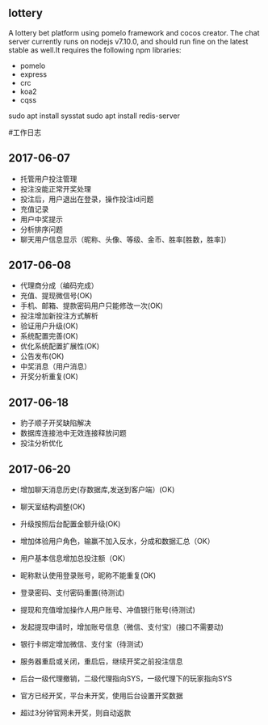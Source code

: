 ## lottery
A lottery bet platform using pomelo framework and cocos creator.
The chat server currently runs on nodejs v7.10.0, and should run fine on the latest stable as well.It requires the following npm libraries:
- pomelo
- express
- crc
- koa2
- cqss
    
sudo apt install sysstat
sudo apt install redis-server

#工作日志

## 2017-06-07
* 托管用户投注管理
* 投注没能正常开奖处理
* 投注后，用户退出在登录，操作投注id问题
* 充值记录
* 用户中奖提示
* 分析排序问题
* 聊天用户信息显示（昵称、头像、等级、金币、胜率[胜数，胜率]）

## 2017-06-08
* 代理商分成（编码完成）
* 充值、提现微信号(OK)
* 手机、邮箱、提款密码用户只能修改一次(OK)
* 投注增加新投注方式解析
* 验证用户升级(OK)
* 系统配置完善(OK)
* 优化系统配置扩展性(OK)
* 公告发布(OK)
* 中奖消息（用户消息）
* 开奖分析重复(OK)

## 2017-06-18
* 豹子顺子开奖缺陷解决
* 数据库连接池中无效连接释放问题
* 投注分析优化

## 2017-06-20
* 增加聊天消息历史(存数据库,发送到客户端）(OK)
* 聊天室结构调整(OK)
* 升级按照后台配置金额升级(OK)
* 增加体验用户角色，输赢不加入反水，分成和数据汇总（OK）
* 用户基本信息增加总投注额（OK）

* 昵称默认使用登录账号，昵称不能重复(OK)
* 登录密码、支付密码重置(待测试)
* 提现和充值增加操作人用户账号、冲值银行账号(待测试)
* 发起提现申请时，增加账号信息（微信、支付宝）(接口不需要动)
* 银行卡绑定增加微信、支付宝（待测试）

* 服务器重启或关闭，重启后，继续开奖之前投注信息

* 后台一级代理撤销，二级代理指向SYS，一级代理下的玩家指向SYS

* 官方已经开奖，平台未开奖，使用后台设置开奖数据

* 超过3分钟官网未开奖，则自动返款



